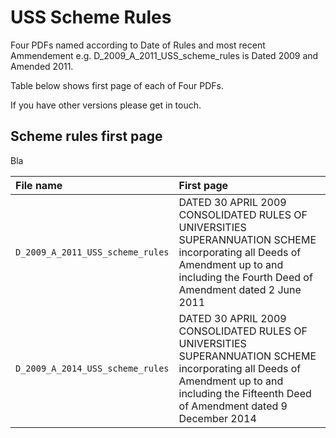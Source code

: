 # USS Scheme Rules

Four PDFs named according to Date of Rules and most recent Ammendement e.g. D_2009_A_2011_USS_scheme_rules is Dated 2009 and Amended 2011. 

Table below shows first page of each of Four PDFs. 

If you have other versions please get in touch. 


## Scheme rules first page
Bla

| File name | First page |
|:--|:--|
| `D_2009_A_2011_USS_scheme_rules`|DATED 30 APRIL 2009 CONSOLIDATED RULES OF UNIVERSITIES SUPERANNUATION SCHEME incorporating all Deeds of Amendment up to and including the Fourth Deed of Amendment dated 2 June 2011 |   
| `D_2009_A_2014_USS_scheme_rules` | DATED 30 APRIL 2009 CONSOLIDATED RULES OF UNIVERSITIES SUPERANNUATION SCHEME incorporating all Deeds of Amendment up to and including the Fifteenth Deed of Amendment dated 9 December 2014|   

